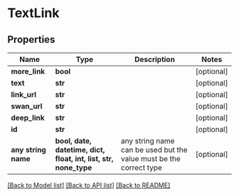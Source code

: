 # TextLink


## Properties
Name | Type | Description | Notes
------------ | ------------- | ------------- | -------------
**more_link** | **bool** |  | [optional] 
**text** | **str** |  | [optional] 
**link_url** | **str** |  | [optional] 
**swan_url** | **str** |  | [optional] 
**deep_link** | **str** |  | [optional] 
**id** | **str** |  | [optional] 
**any string name** | **bool, date, datetime, dict, float, int, list, str, none_type** | any string name can be used but the value must be the correct type | [optional]

[[Back to Model list]](../README.md#documentation-for-models) [[Back to API list]](../README.md#documentation-for-api-endpoints) [[Back to README]](../README.md)


